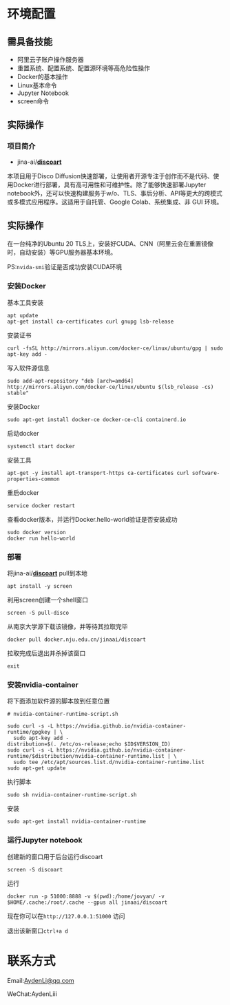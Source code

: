# 环境配置

## 需具备技能

- 阿里云子账户操作服务器
- 重置系统、配置系统、配置源环境等高危险性操作
- Docker的基本操作
- Linux基本命令
- Jupyter Notebook
- screen命令

## 实际操作

### 项目简介

- jina-ai/**[discoart](https://github.com/jina-ai/discoart)**

本项目用于Disco Diffusion快速部署，让使用者开源专注于创作而不是代码、使用Docker进行部署，具有高可用性和可维护性。除了能够快速部署Jupyter notebook外，还可以快速构建服务于w/o、TLS、事后分析、API等更大的跨模式或多模式应用程序。这适用于自托管、Google Colab、系统集成、非 GUI 环境。

## 实际操作

在一台纯净的Ubuntu 20 TLS上，安装好CUDA、CNN（阿里云会在重置镜像时，自动安装）等GPU服务器基本环境。

PS:``nvida-smi``验证是否成功安装CUDA环境

### 安装Docker

基本工具安装

```
apt update
apt-get install ca-certificates curl gnupg lsb-release
```

安装证书

```
curl -fsSL http://mirrors.aliyun.com/docker-ce/linux/ubuntu/gpg | sudo apt-key add -
```

写入软件源信息

```
sudo add-apt-repository "deb [arch=amd64] http://mirrors.aliyun.com/docker-ce/linux/ubuntu $(lsb_release -cs) stable"
```

安装Docker

```
sudo apt-get install docker-ce docker-ce-cli containerd.io
```

启动docker

```
systemctl start docker
```

安装工具

```
apt-get -y install apt-transport-https ca-certificates curl software-properties-common
```

重启docker

```
service docker restart
```

查看docker版本，并运行Docker.hello-world验证是否安装成功

```
sudo docker version
docker run hello-world
```

### 部署

将jina-ai/**[discoart](https://github.com/jina-ai/discoart)** pull到本地

```
apt install -y screen
```

利用screen创建一个shell窗口

```
screen -S pull-disco
```

从南京大学源下载该镜像，并等待其拉取完毕

```
docker pull docker.nju.edu.cn/jinaai/discoart
```

拉取完成后退出并杀掉该窗口

```
exit
```

### 安装nvidia-container

将下面添加软件源的脚本放到任意位置

```
# nvidia-container-runtime-script.sh

sudo curl -s -L https://nvidia.github.io/nvidia-container-runtime/gpgkey | \
  sudo apt-key add -
distribution=$(. /etc/os-release;echo $ID$VERSION_ID)
sudo curl -s -L https://nvidia.github.io/nvidia-container-runtime/$distribution/nvidia-container-runtime.list | \
  sudo tee /etc/apt/sources.list.d/nvidia-container-runtime.list
sudo apt-get update
```

执行脚本

```
sudo sh nvidia-container-runtime-script.sh
```

安装

```
sudo apt-get install nvidia-container-runtime
```

### 运行Jupyter notebook

创建新的窗口用于后台运行discoart

```
screen -S discoart
```

运行

```
docker run -p 51000:8888 -v $(pwd):/home/jovyan/ -v $HOME/.cache:/root/.cache --gpus all jinaai/discoart
```

现在你可以在`http://127.0.0.1:51000` 访问

退出该新窗口``ctrl+a d``

# 联系方式

Email:AydenLi@qq.com

WeChat:AydenLiii
